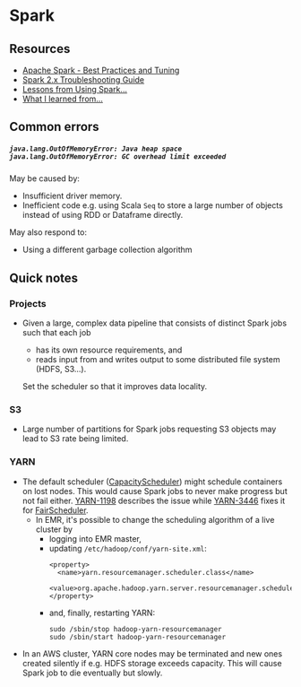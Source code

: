 # Spark

## Resources

* [Apache Spark - Best Practices and Tuning](https://umbertogriffo.gitbooks.io/apache-spark-best-practices-and-tuning/content/)
* [Spark 2.x Troubleshooting Guide](https://www.slideshare.net/jcmia1/a-beginners-guide-on-troubleshooting-spark-applications)
* [Lessons from Using Spark...](https://www.indix.com/blog/engineering/lessons-from-using-spark-to-process-large-amounts-of-data-part-i/)
* [What I learned from...](https://dlab.epfl.ch/2017-09-30-what-i-learned-from-processing-big-data-with-spark/)

## Common errors

##### `java.lang.OutOfMemoryError: Java heap space java.lang.OutOfMemoryError: GC overhead limit exceeded`
May be caused by:
* Insufficient driver memory.
* Inefficient code e.g. using Scala `Seq` to store a large number of objects instead
of using RDD or Dataframe directly.

May also respond to:
* Using a different garbage collection algorithm

## Quick notes

### Projects

* Given a large, complex data pipeline that consists of distinct Spark jobs such that each job
  * has its own resource requirements, and
  * reads input from and writes output to some distributed file system (HDFS, S3...).

  Set the scheduler so that it improves data locality.

### S3

* Large number of partitions for Spark jobs requesting S3 objects may lead to S3 rate being limited.

### YARN

* The default scheduler ([CapacityScheduler](https://hadoop.apache.org/docs/r2.7.4/hadoop-yarn/hadoop-yarn-site/CapacityScheduler.html)) might schedule containers on lost nodes. This 
would cause Spark jobs to never make progress but not fail either.
[YARN-1198](https://issues.apache.org/jira/browse/YARN-1680) describes the issue while [YARN-3446](https://issues.apache.org/jira/browse/YARN-3446) fixes it for 
[FairScheduler](https://hadoop.apache.org/docs/r2.7.4/hadoop-yarn/hadoop-yarn-site/FairScheduler.html).
  * In EMR, it's possible to change the scheduling algorithm of a live cluster by
    * logging into EMR master,
    * updating `/etc/hadoop/conf/yarn-site.xml`:
        ```
        <property>
          <name>yarn.resourcemanager.scheduler.class</name>
          <value>org.apache.hadoop.yarn.server.resourcemanager.scheduler.fair.FairScheduler</value>
        </property>
        ```
    * and, finally, restarting YARN:
        ```
        sudo /sbin/stop hadoop-yarn-resourcemanager
        sudo /sbin/start hadoop-yarn-resourcemanager
        ```
* In an AWS cluster, YARN core nodes may be terminated and new ones created silently if e.g. HDFS storage exceeds capacity. This will cause Spark job to die eventually but slowly.
